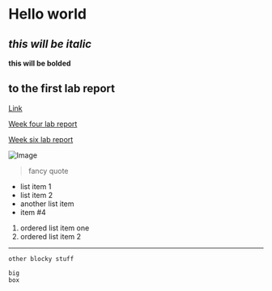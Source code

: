 # Hello world
*this will be italic*
---
**this will be bolded**
## to the first lab report
[Link](https://abigailshilts.github.io/cse15l-lab-reports/lab-report-1-week-2)

[Week four lab report](https://abigailshilts.github.io/cse15l-lab-reports/lab-report-2-week-4)

[Week six lab report](https://abigailshilts.github.io/cse15l-lab-reports/lab-report-3-week-6)

![Image](https://encrypted-tbn0.gstatic.com/images?q=tbn:ANd9GcSOgWLwy_7nalBq8l8SHrtM777KFWRiGKZG6A&usqp=CAU)
>fancy quote

* list item 1
* list item 2
* another list item
* item #4

1. ordered list item one
2. ordered list item 2
---
`other blocky stuff`
```
big
box
```
